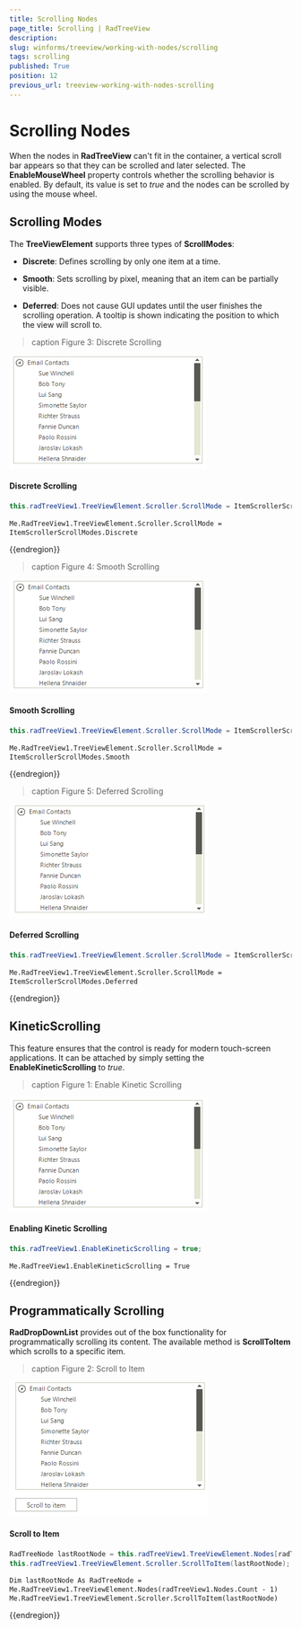 ```yaml
---
title: Scrolling Nodes
page_title: Scrolling | RadTreeView
description: 
slug: winforms/treeview/working-with-nodes/scrolling
tags: scrolling
published: True
position: 12
previous_url: treeview-working-with-nodes-scrolling
---
```


# Scrolling Nodes
 
When the nodes in **RadTreeView** can't fit in the container, a vertical scroll bar appears so that they can be scrolled and later selected. The __EnableMouseWheel__ property controls whether the scrolling behavior is enabled. By default, its value is set to *true* and the nodes can be scrolled by using the mouse wheel.

## Scrolling Modes

The __TreeViewElement__ supports three types of __ScrollModes__:
        

* __Discrete__: Defines scrolling by only one item at a time.
            

* __Smooth__: Sets scrolling by pixel, meaning that an item can be partially visible.
            

* __Deferred__: Does not cause GUI updates until the user finishes the scrolling operation. A tooltip is shown indicating the position to which the view will scroll to.
            
>caption Figure 3: Discrete Scrolling

![treeview-scrolling003](images/treeview-scrolling003.gif)

#### Discrete Scrolling 

````C#
this.radTreeView1.TreeViewElement.Scroller.ScrollMode = ItemScrollerScrollModes.Discrete;
````
````VB.NET
Me.RadTreeView1.TreeViewElement.Scroller.ScrollMode = ItemScrollerScrollModes.Discrete
````

{{endregion}} 

>caption Figure 4: Smooth Scrolling

![treeview-scrolling004](images/treeview-scrolling004.gif)

#### Smooth Scrolling 

````C#
this.radTreeView1.TreeViewElement.Scroller.ScrollMode = ItemScrollerScrollModes.Smooth;
````
````VB.NET
Me.RadTreeView1.TreeViewElement.Scroller.ScrollMode = ItemScrollerScrollModes.Smooth
````

{{endregion}} 
 
>caption Figure 5: Deferred Scrolling

![treeview-scrolling005](images/treeview-scrolling005.gif)

#### Deferred Scrolling 

````C#
this.radTreeView1.TreeViewElement.Scroller.ScrollMode = ItemScrollerScrollModes.Deferred;
````
````VB.NET
Me.RadTreeView1.TreeViewElement.Scroller.ScrollMode = ItemScrollerScrollModes.Deferred

````

{{endregion}} 

      
## KineticScrolling

This feature ensures that the control is ready for modern touch-screen applications. It can be attached by simply setting the __EnableKineticScrolling__ to *true*.
        
>caption Figure 1: Enable Kinetic Scrolling

![treeview-scrolling001](images/treeview-scrolling001.gif)

#### Enabling Kinetic Scrolling 

````C#
this.radTreeView1.EnableKineticScrolling = true;
````
````VB.NET
Me.RadTreeView1.EnableKineticScrolling = True

````

{{endregion}} 

## Programmatically Scrolling

__RadDropDownList__ provides out of the box functionality for programmatically scrolling its content. The available method is __ScrollToItem__ which scrolls to a specific item.
          
>caption Figure 2: Scroll to Item

![treeview-scrolling002](images/treeview-scrolling002.gif)

#### Scroll to Item 

````C#
RadTreeNode lastRootNode = this.radTreeView1.TreeViewElement.Nodes[radTreeView1.Nodes.Count - 1];
this.radTreeView1.TreeViewElement.Scroller.ScrollToItem(lastRootNode);
````
````VB.NET
Dim lastRootNode As RadTreeNode = Me.RadTreeView1.TreeViewElement.Nodes(radTreeView1.Nodes.Count - 1)
Me.RadTreeView1.TreeViewElement.Scroller.ScrollToItem(lastRootNode)
````

{{endregion}} 
 